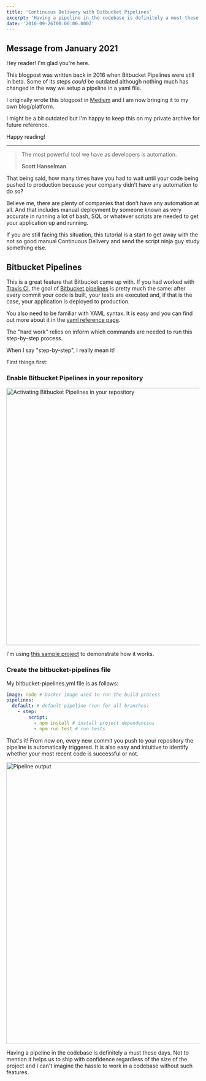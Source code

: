 ```yaml
---
title: 'Continuous Delivery with Bitbucket Pipelines'
excerpt: 'Having a pipeline in the codebase is definitely a must these days and Bitbucket Pipelines certainly help your team achieve that.'
date: '2016-09-26T00:00:00.000Z'
---
```


## Message from January 2021

Hey reader! I'm glad you're here.

This blogpost was written back in 2016 when Bitbucket Pipelines were still in beta.
Some of its steps _could_ be outdated although nothing much has changed in the way we setup a pipeline in a yaml file.

I originally wrote this blogpost in <a href="https://medium.com/@mersocarlin/continuous-delivery-with-bitbucket-pipelines-f15b829fda1b" target="_blank">Medium</a> and I am now bringing it to my own blog/platform.

I might be a bit outdated but I'm happy to keep this on my private archive for future reference.

Happy reading!

--------------------------


> The most powerful tool we have as developers is automation.
>
> **Scott Hanselman**


That being said, how many times have you had to wait until your code being pushed to production because your company didn’t have any automation to do so?

Believe me, there are plenty of companies that don’t have any automation at all.
And that includes manual deployment by someone known as very accurate in running a lot of bash, SQL or whatever scripts are needed to get your application up and running.

If you are still facing this situation, this tutorial is a start to get away with the not so good manual Continuous Delivery and send the script ninja guy study something else.

## Bitbucket Pipelines

This is a great feature that Bitbucket came up with. If you had worked with <a href="https://travis-ci.org/" target="_blank">Travis CI</a>, the goal of <a href="https://bitbucket.org/product/features/pipelines" target="_blank">Bitbucket pipelines</a> is pretty much the same: after every commit your code is built, your tests are executed and, if that is the case, your application is deployed to production.

You also need to be familiar with YAML syntax. It is easy and you can find out more about it in the <a href="https://yaml.org/start.html" target="_blank">yaml reference page</a>.

The "hard work" relies on inform which commands are needed to run this step-by-step process.

When I say "step-by-step", I really mean it!

First things first:

### Enable Bitbucket Pipelines in your repository

<img alt="Activating Bitbucket Pipelines in your repository" height="670" src="/assets/blog/2016-09-26-continuous-delivery-with-bitbucket-pipelines/activating-bitbucket-pipelines.gif" title="Activating Bitbucket Pipelines in your repository" width="1228" />

I'm using <a href="https://bitbucket.org/mersocarlin/bitbucket-pipelines/" target="_blank">this sample project</a> to demonstrate how it works.

### Create the bitbucket-pipelines file

My bitbucket-pipelines.yml file is as follows:

```yaml
image: node # Docker image used to run the build process
pipelines:
  default: # default pipeline (run for all branches)
    - step:
        script:
          - npm install # install project dependencies
          - npm run test # run tests
```

That's it! From now on, every new commit you push to your repository the pipeline is automatically triggered.
It is also easy and intuitive to identify whether your most recent code is successful or not.

<img alt="Pipeline output" height="734" src="/assets/blog/2016-09-26-continuous-delivery-with-bitbucket-pipelines/bitbucket-pipeline-status.gif" title="Pipeline output" width="1287" />

Having a pipeline in the codebase is definitely a must these days.
Not to mention it helps us to ship with confidence regardless of the size of the project and I can't imagine the hassle to work in a codebase without such features.
